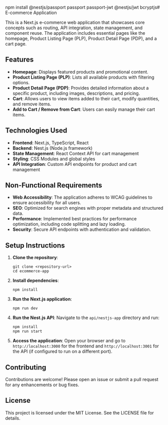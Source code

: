npm install @nestjs/passport passport passport-jwt @nestjs/jwt bcryptjs# E-commerce Application

This is a Next.js e-commerce web application that showcases core concepts such as routing, API integration, state management, and component reuse. The application includes essential pages like the homepage, Product Listing Page (PLP), Product Detail Page (PDP), and a cart page.

## Features

- **Homepage**: Displays featured products and promotional content.
- **Product Listing Page (PLP)**: Lists all available products with filtering options.
- **Product Detail Page (PDP)**: Provides detailed information about a specific product, including images, descriptions, and pricing.
- **Cart**: Allows users to view items added to their cart, modify quantities, and remove items.
- **Add to Cart / Remove from Cart**: Users can easily manage their cart items.

## Technologies Used

- **Frontend**: Next.js, TypeScript, React
- **Backend**: Nest.js (Node.js framework)
- **State Management**: React Context API for cart management
- **Styling**: CSS Modules and global styles
- **API Integration**: Custom API endpoints for product and cart management

## Non-Functional Requirements

- **Web Accessibility**: The application adheres to WCAG guidelines to ensure accessibility for all users.
- **SEO**: Optimized for search engines with proper metadata and structured data.
- **Performance**: Implemented best practices for performance optimization, including code splitting and lazy loading.
- **Security**: Secure API endpoints with authentication and validation.

## Setup Instructions

1. **Clone the repository**:
   ```
   git clone <repository-url>
   cd ecommerce-app
   ```

2. **Install dependencies**:
   ```
   npm install
   ```

3. **Run the Next.js application**:
   ```
   npm run dev
   ```

4. **Run the Nest.js API**:
   Navigate to the `api/nestjs-app` directory and run:
   ```
   npm install
   npm run start
   ```

5. **Access the application**:
   Open your browser and go to `http://localhost:3000` for the frontend and `http://localhost:3001` for the API (if configured to run on a different port).

## Contributing

Contributions are welcome! Please open an issue or submit a pull request for any enhancements or bug fixes.

## License

This project is licensed under the MIT License. See the LICENSE file for details.